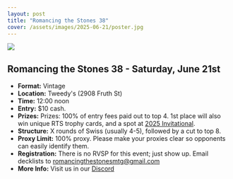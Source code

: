 ```yaml
---
layout: post
title: "Romancing the Stones 38"
cover: /assets/images/2025-06-21/poster.jpg
---
```


![]({{site.cdn_url}}/assets/images/2025-06-21/poster.jpg)

## Romancing the Stones 38 - Saturday, June 21st

* **Format:** Vintage
* **Location:** Tweedy's (2908 Fruth St)
* **Time:** 12:00 noon
* **Entry:** $10 cash.
* **Prizes:** Prizes: 100% of entry fees paid out to top 4. 1st place will also win
  unique RTS trophy cards, and a spot at [2025 Invitational](/invitational).
* **Structure:** X rounds of Swiss (usually 4-5), followed by a cut to top 8.
* **Proxy Limit:** 100% proxy. Please make your proxies clear so opponents can easily
  identify them.
* **Registration:** There is no RVSP for this event; just show up.  Email decklists to
  romancingthestonesmtg@gmail.com
* **More Info:** Visit us in our [Discord](https://discord.gg/a9uKSEP5ya)


